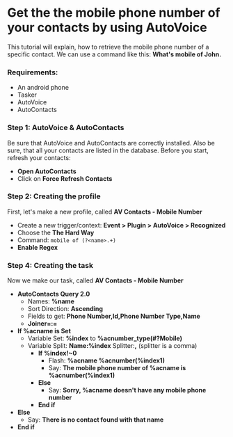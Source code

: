 # Get the the mobile phone number of your contacts by using AutoVoice
This tutorial will explain, how to retrieve the mobile phone number of a specific contact.
We can use a command like this: **What's mobile of John.**

### Requirements:
- An android phone
- Tasker
- AutoVoice
- AutoContacts

### Step 1: AutoVoice & AutoContacts
Be sure that AutoVoice and AutoContacts are correctly installed. Also be sure, that all your contacts are listed in the database.
Before you start, refresh your contacts:
- **Open AutoContacts**
- Click on **Force Refresh Contacts**

### Step 2: Creating the profile
First, let's make a new profile, called **AV Contacts - Mobile Number**
- Create a new trigger/context: **Event > Plugin > AutoVoice > Recognized**
- Choose the **The Hard Way**
- Command: ```mobile of (?<name>.+)```
- **Enable Regex**

### Step 4: Creating the task
Now we make our task, called **AV Contacts - Mobile Number**
- **AutoContacts Query 2.0**
  - Names: **%name**
  - Sort Direction: **Ascending**
  - Fields to get: **Phone Number,Id,Phone Number Type,Name**
  - **Joiner=:=**
- **If %acname is Set**
  - Variable Set: **%index** to **%acnumber_type(#?Mobile)**
  - Variable Split: **Name:%index** Splitter:**,** (splitter is a comma)
    - **If %index!~0**
      - Flash: **%acname %acnumber(%index1)**
      - Say: **The mobile phone number of %acname is %acnumber(%index1)**
    - **Else**
      - Say: **Sorry, %acname doesn't have any mobile phone number**
    - **End if**
- **Else**
  - Say: **There is no contact found with that name**
- **End if**
